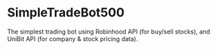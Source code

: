 # SimpleTradeBot500
The simplest trading bot using Robinhood API (for buy/sell stocks), and UniBit API (for company &amp; stock pricing data).
